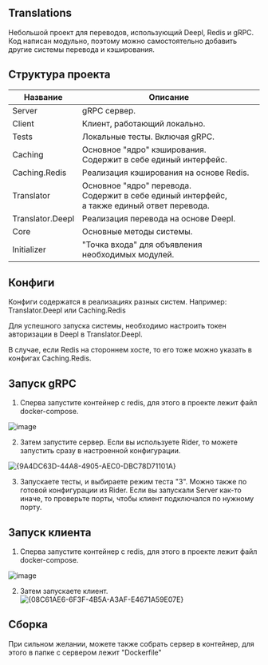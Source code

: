## Translations
Небольшой проект для переводов, использующий Deepl, Redis и gRPC.
Код написан модульно, поэтому можно самостоятельно добавить другие системы перевода и кэширования.

## Структура проекта

| Название         | Описание                                                                                           |
|------------------|----------------------------------------------------------------------------------------------------|
| Server           | gRPC сервер.                                                                                       |
| Client           | Клиент, работающий локально.                                                                       |
| Tests            | Локальные тесты. Включая gRPC.                                                                     |
| Caching          | Основное "ядро" кэширования.<br/>Содержит в себе единый интерфейс.                                 |
| Caching.Redis    | Реализация кэширования на основе Redis.                                                            |
| Translator       | Основное "ядро" перевода.<br/>Содержит в себе единый интерфейс,<br/>а также единый ответ перевода. |
| Translator.Deepl | Реализация перевода на основе Deepl.                                                               |
| Core             | Основные методы системы.                                                                           |
| Initializer      | "Точка входа" для объявления необходимых модулей.                                                  |


## Конфиги

Конфиги содержатся в реализациях разных систем. Например: Translator.Deepl или Caching.Redis

Для успешного запуска системы, необходимо настроить токен авторизации в Deepl в Translator.Deepl.

В случае, если Redis на стороннем хосте, то его тоже можно указать в конфигах Caching.Redis.

## Запуск gRPC
1. Сперва запустите контейнер с redis, для этого в проекте лежит файл docker-compose.

![image](https://github.com/user-attachments/assets/aeb6c906-7195-416e-b11b-47acaa6a9dce)

2. Затем запустите сервер. Если вы используете Rider, то можете запустить сразу в настроенной конфигурации.

![{9A4DC63D-44A8-4905-AEC0-DBC78D71101A}](https://github.com/user-attachments/assets/2634424d-80ff-4ecb-a73b-abe193fea642)

3. Запускаете тесты, и выбираете режим теста "3". Можно также по готовой конфигурации из Rider. Если вы запускали Server как-то иначе, то проверьте порты, чтобы клиент подключался по нужному порту.

## Запуск клиента
1. Сперва запустите контейнер с redis, для этого в проекте лежит файл docker-compose.

![image](https://github.com/user-attachments/assets/aeb6c906-7195-416e-b11b-47acaa6a9dce)

2. Затем запускаете клиент.
![{08C61AE6-6F3F-4B5A-A3AF-E4671A59E07E}](https://github.com/user-attachments/assets/d57477d3-3107-4b8a-b96c-ff2832368c8f)


## Сборка
При сильном желании, можете также собрать сервер в контейнер, для этого в папке с сервером лежит "Dockerfile"
